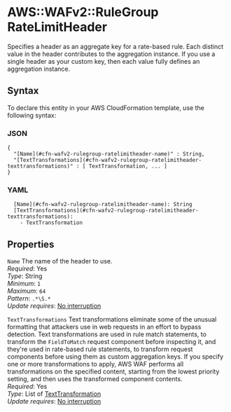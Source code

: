 # AWS::WAFv2::RuleGroup RateLimitHeader<a name="aws-properties-wafv2-rulegroup-ratelimitheader"></a>

Specifies a header as an aggregate key for a rate\-based rule\. Each distinct value in the header contributes to the aggregation instance\. If you use a single header as your custom key, then each value fully defines an aggregation instance\. 

## Syntax<a name="aws-properties-wafv2-rulegroup-ratelimitheader-syntax"></a>

To declare this entity in your AWS CloudFormation template, use the following syntax:

### JSON<a name="aws-properties-wafv2-rulegroup-ratelimitheader-syntax.json"></a>

```
{
  "[Name](#cfn-wafv2-rulegroup-ratelimitheader-name)" : String,
  "[TextTransformations](#cfn-wafv2-rulegroup-ratelimitheader-texttransformations)" : [ TextTransformation, ... ]
}
```

### YAML<a name="aws-properties-wafv2-rulegroup-ratelimitheader-syntax.yaml"></a>

```
  [Name](#cfn-wafv2-rulegroup-ratelimitheader-name): String
  [TextTransformations](#cfn-wafv2-rulegroup-ratelimitheader-texttransformations): 
    - TextTransformation
```

## Properties<a name="aws-properties-wafv2-rulegroup-ratelimitheader-properties"></a>

`Name`  <a name="cfn-wafv2-rulegroup-ratelimitheader-name"></a>
The name of the header to use\.   
*Required*: Yes  
*Type*: String  
*Minimum*: `1`  
*Maximum*: `64`  
*Pattern*: `.*\S.*`  
*Update requires*: [No interruption](https://docs.aws.amazon.com/AWSCloudFormation/latest/UserGuide/using-cfn-updating-stacks-update-behaviors.html#update-no-interrupt)

`TextTransformations`  <a name="cfn-wafv2-rulegroup-ratelimitheader-texttransformations"></a>
Text transformations eliminate some of the unusual formatting that attackers use in web requests in an effort to bypass detection\. Text transformations are used in rule match statements, to transform the `FieldToMatch` request component before inspecting it, and they're used in rate\-based rule statements, to transform request components before using them as custom aggregation keys\. If you specify one or more transformations to apply, AWS WAF performs all transformations on the specified content, starting from the lowest priority setting, and then uses the transformed component contents\.   
*Required*: Yes  
*Type*: List of [TextTransformation](aws-properties-wafv2-rulegroup-texttransformation.md)  
*Update requires*: [No interruption](https://docs.aws.amazon.com/AWSCloudFormation/latest/UserGuide/using-cfn-updating-stacks-update-behaviors.html#update-no-interrupt)